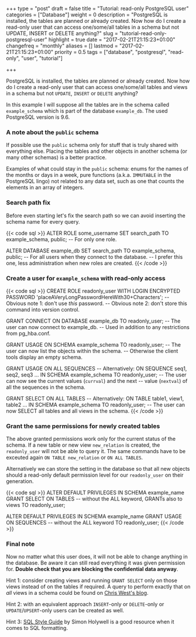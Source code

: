+++
type = "post"
draft = false
title = "Tutorial: read-only PostgreSQL user"
categories = ["Database"]
weight = 0
description = "PostgreSQL is installed, the tables are planned or already created. Now how do I create a read-only user that can access one/some/all tables in a schema but not UPDATE, INSERT or DELETE anything?"
slug = "tutorial-read-only-postgresql-user"
highlight = true
date = "2017-02-21T21:15:23+01:00"
changefreq = "monthly"
aliases = []
lastmod = "2017-02-21T21:15:23+01:00"
priority = 0.5
tags = ["database", "postgresql", "read-only", "user", "tutorial"]

+++

PostgreSQL is installed, the tables are planned or already created. Now how do I
create a read-only user that can access one/some/all tables and views in a
schema but not `UPDATE`, `INSERT` or `DELETE` anything?

In this example I will suppose all the tables are in the schema called
`example_schema` which is part of the database `example_db`. The used PostgreSQL
version is 9.6.


### A note about the `public` schema

If possible use the `public` schema only for stuff that is truly shared with
everything else. Placing the tables and other objects in another schema (or many
other schemas) is a better practice.

Examples of what could stay in the `public` schema: enums for the names of the
months or days in a week, pure functions (a.k.a. `IMMUTABLE` in the PostgreSQL
lingo) not related to any data set, such as one that counts the elements in
an array of integers.


### Search path fix

Before even starting let's fix the search path so we can avoid inserting
the schema name for every query.

{{< code sql >}}
ALTER ROLE some_username
  SET search_path
   TO example_schema, public;
      -- For only one role.
      
ALTER DATABASE example_db
  SET search_path
   TO example_schema, public;
      -- For all users when they connect to the database.
      -- I prefer this one, less administration when new roles are created.
{{< /code >}}


### Create a user for `example_schema` with read-only access

{{< code sql >}}
CREATE ROLE readonly_user
       WITH LOGIN
       ENCRYPTED PASSWORD 'placeAVeryLongPasswordHereWith30+Characters';
       -- Obvious note 1: don't use *this* password.
       -- Obvious note 2: don't store this command into version control.
       
 GRANT CONNECT
    ON DATABASE example_db
    TO readonly_user;
       -- The user can now connect to example_db.
       -- Used in addition to any restrictions from pg_hba.conf.

 GRANT USAGE
    ON SCHEMA example_schema
    TO readonly_user;
       -- The user can now list the objects within the schema.
       -- Otherwise the client tools display an empty schema.
       
 GRANT USAGE
    ON ALL SEQUENCES  -- Alternatively: ON SEQUENCE seq1, seq2, seq3 ...
    IN SCHEMA example_schema
    TO readonly_user;
       -- The user can now see the current values (`currval`) and the next
       -- value (`nextval`) of all the sequences in the schema.
       
 GRANT SELECT
    ON ALL TABLES  -- Alternatively: ON TABLE table1, view1, table2 ...
    IN SCHEMA example_schema
    TO readonly_user;
       -- The user can now SELECT all tables and all views in the schema.
{{< /code >}}


### Grant the same permissions for newly created tables

The above granted permissions work only for the current status of the schema. If
a new table or new view `new_relation` is created, the `readonly_user` will not
be able to query it. The same commands have to be exceuted again `ON TABLE
new_relation` or `ON ALL TABLES`.

Alternatively we can store the setting in the database so that all new objects
should a read-only default permission level for our `readonly_user` on their
generation.

{{< code sql >}}
ALTER DEFAULT PRIVILEGES
   IN SCHEMA example_name
GRANT SELECT
   ON TABLES  -- without the ALL keyword, GRANTs also to views
   TO readonly_user;
   
ALTER DEFAULT PRIVILEGES
   IN SCHEMA example_name
GRANT USAGE
   ON SEQUENCES  -- without the ALL keyword
   TO readonly_user;
{{< /code >}}

### Final note

Now no matter what this user does, it will not be able to change anything in the
database. Be aware it can still read everything it was given permission for.
**Double check that you are blocking the confidential data anyway**.

Hint 1: consider creating views and running `GRANT SELECT` only on those views
instead of on the tables if required. A query to perform exactly that on _all_
views in a schema could be found on
[Chris West's blog](http://cwestblog.com/2012/07/17/postgresql-granting-access-to-all-view/).

Hint 2: with an equivalent approach `INSERT`-only or `DELETE`-only or
`UPDATE`/`UPSERT`-only users can be created as well.

Hint 3: [SQL Style Guide](http://www.sqlstyle.guide/) by Simon Holywell is a 
good resource when it comes to SQL formatting.
